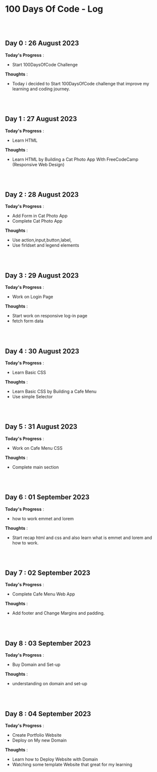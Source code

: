 # 100 Days Of Code - Log


<br/><br/>
## Day 0 : 26 August 2023

**Today's Progress** : 
- Start 100DaysOfCode Challenge 

**Thoughts** : 
- Today i decided to Start 100DaysOfCode challenge that improve my learning and coding journey. 


<br/><br/>
## Day 1 : 27 August 2023

**Today's Progress** : 
- Learn HTML

**Thoughts** : 
- Learn HTML by Building a Cat Photo App With FreeCodeCamp (Responsive Web Design)


<br/><br/>
## Day 2 : 28 August 2023

**Today's Progress** : 
- Add Form in Cat Photo App
- Complete Cat Photo App

**Thoughts** : 
- Use action,input,button,label,
- Use firldset and legend elements 


<br/><br/>
## Day 3 : 29 August 2023

**Today's Progress** : 
- Work on Login Page

**Thoughts** : 
- Start work on responsive log-in page
- fetch form data 

<br/><br/>
## Day 4 : 30 August 2023

**Today's Progress** : 
- Learn Basic CSS

**Thoughts** : 
- Learn Basic CSS by Building a Cafe Menu
- Use simple Selector 


<br/><br/>
## Day 5 : 31 August 2023

**Today's Progress** : 
- Work on Cafe Menu CSS

**Thoughts** : 
- Complete main section


<br/><br/>
## Day 6 : 01 September 2023

**Today's Progress** : 
- how to work emmet and lorem

**Thoughts** : 
- Start recap html and css and also learn what is emmet and lorem and how to work.


<br/><br/>
## Day 7 : 02 September 2023

**Today's Progress** : 
- Complete Cafe Menu Web App

**Thoughts** : 
- Add footer and Change Margins and padding.


<br/><br/>
## Day 8 : 03 September 2023

**Today's Progress** : 
- Buy Domain and Set-up 

**Thoughts** : 
- understanding on domain and set-up


<br/><br/>
## Day 8 : 04 September 2023

**Today's Progress** : 
- Create Portfolio Website
- Deploy on My new Domain 

**Thoughts** : 
- Learn how to Deploy Website with Domain
- Watching some template Website that great for my learning 





<br/><br/><br/><br/>

